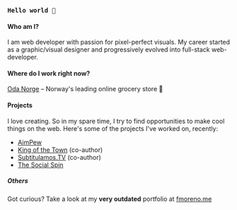 ### `Hello world 👋`

#### Who am I?
I am web developer with passion for pixel-perfect visuals. My career started as a graphic/visual designer and progressively evolved into full-stack web-developer.

#### Where do I work right now?
[Oda Norge](https://oda.com) – Norway's leading online grocery store 🚀

#### Projects
I love creating. So in my spare time, I try to find opportunities to make cool things on the web. Here's some of the projects I've worked on, recently:

- [AimPew](https://aimpew.com)
- [King of the Town](https://kingofthetown.com) (co-author) 
- [Subtitulamos.TV](https://subtitulamos.tv) (co-author) 
- [The Social Spin](https://thesocialspin.fmoreno.me)

##### Others



Got curious? Take a look at my **very outdated** portfolio at [fmoreno.me](https://fmoreno.me)
